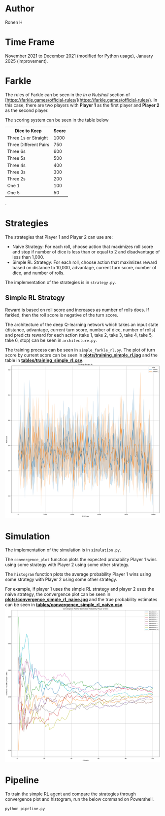 # Author
Ronen H 

# Time Frame
November 2021 to December 2021 (modified for Python usage), January 2025 (improvement).  

# Farkle
The rules of Farkle can be seen in the *In a Nutshell* section of [https://farkle.games/official-rules/](https://farkle.games/official-rules/). In this case, there are two players with **Player 1** as the first player and **Player 2** as the second player.

The scoring system can be seen in the table below
<table style="margin-left: auto; margin-right: auto;">
  <tr><th>Dice to Keep</th> <th>Score</th>
  <tr><td>Three 1s or Straight</td> <td>1000</td>
  <tr><td>Three Different Pairs</td> <td>750</td>
  <tr><td>Three 6s</td> <td>600</td>
  <tr><td>Three 5s</td> <td>500</td>
  <tr><td>Three 4s</td> <td>400</td>
  <tr><td>Three 3s</td> <td>300</td>
  <tr><td>Three 2s</td> <td>200</td>
  <tr><td>One 1</td> <td>100</td>
  <tr><td>One 5</td> <td>50</td>
</table>
.  

# Strategies
The strategies that Player 1 and Player 2 can use are:
- Naive Strategy: For each roll, choose action that maximizes roll score and stop if number of dice is less than or equal to 2 and disadvantage of less than 1,000.
- Simple RL Strategy: For each roll, choose action that maximizes reward based on distance to 10,000, advantage, current turn score, number of dice, and number of rolls.

The implementation of the strategies is in `strategy.py`.

## Simple RL Strategy
Reward is based on roll score and increases as number of rolls does. If farkled, then the roll score is negative of the turn score.

The architecture of the deep Q-learning network which takes an input state (distance, advantage, current turn score, number of dice, number of rolls) and predicts reward for each action (take 1, take 2, take 3, take 4, take 5, take 6, stop) can be seen in `architecture.py`.

The training process can be seen in `simple_farkle_rl.py`. The plot of turn score by current score can be seen in **[plots/training_simple_rl.jpg](plots/training_simple_rl.jpg)** and the table in **[tables/training_simple_rl.csv](tables/training_simple_rl.csv)**.
![Training Simple RL](plots/training_simple_rl.jpg)

# Simulation
The implementation of the simulation is in `simulation.py`.  

The `convergence_plot` function plots the expected probability Player 1 wins using some strategy with Player 2 using some other strategy.  

The `histogram` function plots the average probability Player 1 wins using some strategy with Player 2 using some other strategy.  

For example, if player 1 uses the simple RL strategy and player 2 uses the naive strategy, the convergence plot can be seen in **[plots/convergence_simple_rl_naive.jpg](plots/convergence_simple_rl_naive.jpg)** and the true probability estimates can be seen in **[tables/convergence_simple_rl_naive.csv](tables/convergence_simple_rl_naive.csv)**.
![Convergence Plot Simple RL vs Naive](plots/convergence_simple_rl_naive.jpg)

# Pipeline
To train the simple RL agent and compare the strategies through convergence plot and histogram, run the below command on Powershell.
```
python pipeline.py
```
